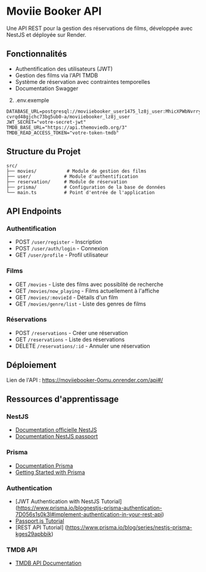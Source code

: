 # Moviie Booker API

Une API REST pour la gestion des réservations de films, développée avec NestJS et déployée sur Render.

## Fonctionnalités

- Authentification des utilisateurs (JWT)
- Gestion des films via l'API TMDB
- Système de réservation avec contraintes temporelles
- Documentation Swagger


2. .env.exemple
```
DATABASE_URL=postgresql://moviiebooker_user1475_lz8j_user:MhicXPWbNvrryhhsszBtKXlkF2zVKzcV6U5Q6fMRA@dpg-cvrqd48gjchc73bg5ub0-a/moviiebooker_lz8j_user
JWT_SECRET="votre-secret-jwt"
TMDB_BASE_URL="https://api.themoviedb.org/3"
TMDB_READ_ACCESS_TOKEN="votre-token-tmdb"
```
## Structure du Projet

```
src/
├── movies/           # Module de gestion des films
├── user/            # Module d'authentification
├── reservation/     # Module de réservation
├── prisma/          # Configuration de la base de données
└── main.ts          # Point d'entrée de l'application
```

## API Endpoints

### Authentification
- POST `/user/register` - Inscription
- POST `/user/auth/login` - Connexion
- GET `/user/profile` - Profil utilisateur

### Films
- GET `/movies` - Liste des films avec possiblité de recherche
- GET `/movies/now_playing` - Films actuellement à l'affiche
- GET `/movies/:movieId` - Détails d'un film
- GET `/movies/genre/list` - Liste des genres de films

### Réservations
- POST `/reservations` - Créer une réservation
- GET `/reservations` - Liste des réservations
- DELETE `/reservations/:id` - Annuler une réservation

## Déploiement
Lien de l'API : https://moviiebooker-0omu.onrender.com/api#/
## Ressources d'apprentissage

### NestJS
- [Documentation officielle NestJS](https://docs.nestjs.com/)
- [Documentation NestJS passport](https://docs.nestjs.com/recipes/passport)

### Prisma
- [Documentation Prisma](https://www.prisma.io/docs/)
- [Getting Started with Prisma](https://www.prisma.io/docs/getting-started)

### Authentication
- [JWT Authentication with NestJS Tutorial] (https://www.prisma.io/blognestjs-prisma-authentication-7D056s1s0k3l#implement-authentication-in-your-rest-api)
- [Passport.js Tutorial](https://docs.starton.com/tutorials/jwt-authentication-nest#authguard)
- [REST API Tutorial] (https://www.prisma.io/blog/series/nestjs-prisma-kges29apbbik)

### TMDB API
- [TMDB API Documentation](https://developers.themoviedb.org/3/getting-started/introduction)


